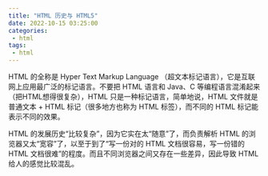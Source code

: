 ```yaml
---
title: "HTML 历史与 HTML5"
date: 2022-10-15 03:25:00
categories:
 - html
tags:
 - html
---
```


HTML 的全称是 Hyper Text Markup Language （超文本标记语言），它是互联网上应用最广泛的标记语言。不要把 HTML 语言和 Java、C 等编程语言混淆起来（把HTML想得很复杂），HTML 只是一种标记语言，简单地说，HTML 文件就是普通文本 + HTML 标记（很多地方也称为 HTML 标签），而不同的 HTML 标记能表示不同的效果。

HTML 的发展历史“比较复杂”，因为它实在太“随意”了，而负责解析 HTML 的浏览器又太“宽容”了，以至于到了“写一份对的 HTML 文档很容易，写一份错的 HTML 文档很难”的程度。而且不同浏览器之间又存在一些差异，因此导致 HTML 给人的感觉比较混乱。